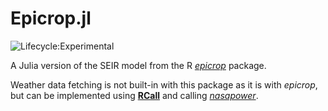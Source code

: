 # Epicrop.jl

![Lifecycle:Experimental](https://img.shields.io/badge/Lifecycle-Experimental-339999)

A Julia version of the SEIR model from the R [_epicrop_](https://github.com/adamhsparks/epicrop/) package.

Weather data fetching is not built-in with this package as it is with _epicrop_, but can
be implemented using [**RCall**](https://github.com/JuliaInterop/RCall.jl) and calling
[_nasapower_](https://github.com/ropensci/nasapower).
